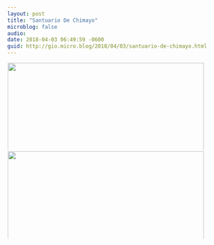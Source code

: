 ```yaml
---
layout: post
title: "Santuario De Chimayo"
microblog: false
audio: 
date: 2018-04-03 06:49:59 -0600
guid: http://gio.micro.blog/2018/04/03/santuario-de-chimayo.html
---
```




<a href="http://microblog.stevegio.net/uploads/2018/5021ceb718.jpg"><img src="http://microblog.stevegio.net/uploads/2018/5021ceb718.jpg" width="600" height="450" style="display: inline-block; max-height: 200px; width: auto; padding: 1px;" class="sunlit_image" /></a><a href="http://microblog.stevegio.net/uploads/2018/42e869f5a2.jpg"><img src="http://microblog.stevegio.net/uploads/2018/42e869f5a2.jpg" width="600" height="450" style="display: inline-block; max-height: 200px; width: auto; padding: 1px;" class="sunlit_image" /></a>


